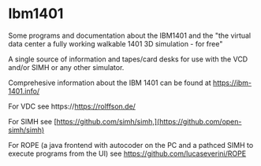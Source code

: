 # Ibm1401
Some programs and documentation about the IBM1401 and the "the virtual data center a fully working walkable 1401 3D simulation - for free"


A single source of information and tapes/card desks for use with the VCD and/or SIMH or any other simulator.


Comprehesive information about the IBM 1401 can be found at https://ibm-1401.info/


For VDC see https://https://rolffson.de/<br>

For SIMH see [https://github.com/simh/simh,](https://github.com/open-simh/simh) 


For ROPE (a java frontend with autocoder on the PC and a pathced SIMH to execute programs from the UI) see https://github.com/lucaseverini/ROPE

